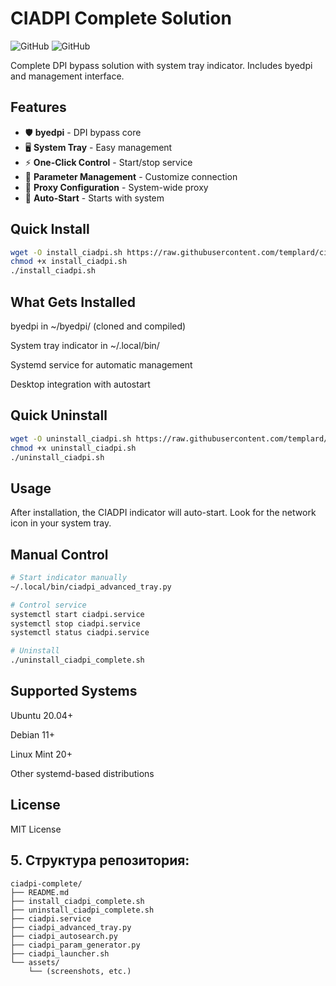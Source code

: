 # CIADPI Complete Solution

![GitHub](https://img.shields.io/badge/platform-linux-blue)
![GitHub](https://img.shields.io/badge/ubuntu-20.04%2B-orange)

Complete DPI bypass solution with system tray indicator. Includes byedpi and management interface.

## Features

- 🛡️ **byedpi** - DPI bypass core
- 🖥️ **System Tray** - Easy management
- ⚡ **One-Click Control** - Start/stop service
- 🔧 **Parameter Management** - Customize connection
- 🔌 **Proxy Configuration** - System-wide proxy
- 🚀 **Auto-Start** - Starts with system

## Quick Install

```bash
wget -O install_ciadpi.sh https://raw.githubusercontent.com/templard/ciadpi_indicator/master/install_ciadpi_complete.sh
chmod +x install_ciadpi.sh
./install_ciadpi.sh
```

## What Gets Installed
byedpi in ~/byedpi/ (cloned and compiled)

System tray indicator in ~/.local/bin/

Systemd service for automatic management

Desktop integration with autostart

## Quick Uninstall
```bash
wget -O uninstall_ciadpi.sh https://raw.githubusercontent.com/templard/ciadpi_indicator/master/uninstall_ciadpi_complete.sh
chmod +x uninstall_ciadpi.sh
./uninstall_ciadpi.sh
```

## Usage
After installation, the CIADPI indicator will auto-start. Look for the network icon in your system tray.

## Manual Control

```bash
# Start indicator manually
~/.local/bin/ciadpi_advanced_tray.py

# Control service
systemctl start ciadpi.service
systemctl stop ciadpi.service
systemctl status ciadpi.service

# Uninstall
./uninstall_ciadpi_complete.sh
```

## Supported Systems
Ubuntu 20.04+

Debian 11+

Linux Mint 20+

Other systemd-based distributions

## License
MIT License

## 5. Структура репозитория:
```
ciadpi-complete/
├── README.md
├── install_ciadpi_complete.sh
├── uninstall_ciadpi_complete.sh
├── ciadpi.service
├── ciadpi_advanced_tray.py
├── ciadpi_autosearch.py
├── ciadpi_param_generator.py
├── ciadpi_launcher.sh
└── assets/
    └── (screenshots, etc.)
```

